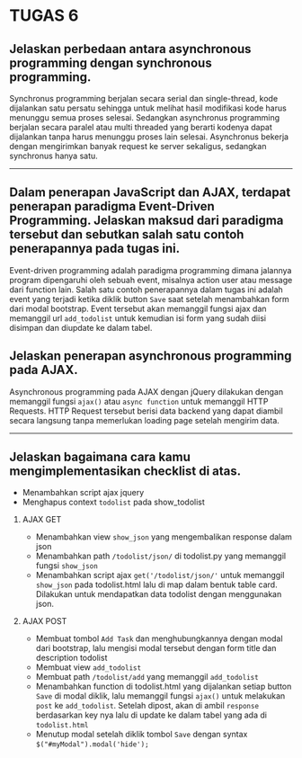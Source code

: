 # TUGAS 6 

## Jelaskan perbedaan antara asynchronous programming dengan synchronous programming.

Synchronus programming berjalan secara serial dan single-thread, kode dijalankan satu persatu sehingga untuk melihat hasil modifikasi kode harus menunggu semua proses selesai. Sedangkan asynchronus programming berjalan secara paralel atau multi threaded yang berarti kodenya dapat dijalankan tanpa harus menunggu proses lain selesai. Asynchronus bekerja dengan mengirimkan banyak request ke server sekaligus, sedangkan synchronus hanya satu. 


--- 
## Dalam penerapan JavaScript dan AJAX, terdapat penerapan paradigma Event-Driven Programming. Jelaskan maksud dari paradigma tersebut dan sebutkan salah satu contoh penerapannya pada tugas ini.

Event-driven programming adalah paradigma programming dimana jalannya program dipengaruhi oleh sebuah event, misalnya action user atau message dari function lain. Salah satu contoh penerapannya dalam tugas ini adalah event yang terjadi ketika diklik button `Save` saat setelah menambahkan form dari modal bootstrap. Event tersebut akan memanggil fungsi ajax dan memanggil url `add_todolist` untuk kemudian isi form yang sudah diisi disimpan dan diupdate ke dalam tabel.

## Jelaskan penerapan asynchronous programming pada AJAX.

Asynchronous programming pada AJAX dengan jQuery dilakukan dengan memanggil fungsi `ajax()` atau `async function` untuk memanggil HTTP Requests. HTTP Request tersebut berisi data backend yang dapat diambil secara langsung tanpa memerlukan loading page setelah mengirim data. 

--- 
## Jelaskan bagaimana cara kamu mengimplementasikan checklist di atas.

- Menambahkan script ajax jquery
- Menghapus context `todolist` pada show_todolist
1. AJAX GET
    - Menambahkan view `show_json` yang mengembalikan response dalam json
    - Menambahkan path `/todolist/json/` di todolist.py yang memanggil fungsi `show_json`
    - Menambahkan script ajax `get('/todolist/json/'` untuk memanggil `show_json` pada todolist.html lalu di map dalam bentuk table card. Dilakukan untuk mendapatkan data todolist dengan menggunakan json.

2. AJAX POST
    - Membuat tombol `Add Task` dan menghubungkannya dengan modal dari bootstrap, lalu mengisi modal tersebut dengan form title dan description todolist
    - Membuat view `add_todolist`
    - Membuat path `/todolist/add` yang memanggil `add_todolist`
    - Menambahkan function di todolist.html yang dijalankan setiap button `Save` di modal diklik, lalu memanggil fungsi `ajax()` untuk melakukan `post` ke `add_todolist`. Setelah dipost, akan di ambil `response` berdasarkan key nya lalu di update ke dalam tabel yang ada di `todolist.html`
    - Menutup modal setelah diklik tombol `Save` dengan syntax `$("#myModal").modal('hide');`
    
